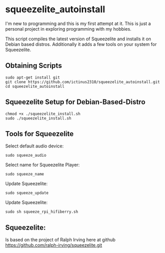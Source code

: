 squeezelite_autoinstall
==============
I'm new to programming and this is my first attempt at it.
This is just a personal project in exploring programming with my hobbies.

This script compiles the latest version of Squeezelite and installs it on Debian based distros. 
Additionally it adds a few tools on your system for Squeezelite.

Obtaining Scripts
-----------------
```shell
sudo apt-get install git
git clone https://github.com/ictinus2310/squeezelite_autoinstall.git
cd squeezelite_autoinstall
```

Squeezelite Setup for Debian-Based-Distro
-----------------------------------------
```shell
chmod +x ./squeezelite_install.sh
sudo ./squeezelite_install.sh
```

Tools for Squeezelite
---------------------
Select default audio device:
```shell
sudo squeeze_audio
```
Select name for Squeezelite Player:
```shell
sudo squeeze_name
```
Update Squeezelite:
```shell
sudo squeeze_update
```
Update Squeezelite:
```shell
sudo sh squeeze_rpi_hifiberry.sh
```
Squeezelite:
------------
Is based on the project of Ralph Irving here at github https://github.com/ralph-irving/squeezelite.git
